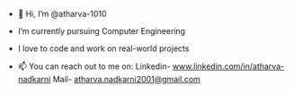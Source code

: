 - 👋 Hi, I’m @atharva-1010
- I’m currently pursuing Computer Engineering
- I love to code and work on real-world projects

- 📫 You can reach out to me on: Linkedin- www.linkedin.com/in/atharva-nadkarni           Mail- atharva.nadkarni2001@gmail.com

<!---
atharva-1010/atharva-1010 is a ✨ special ✨ repository because its `README.md` (this file) appears on your GitHub profile.
You can click the Preview link to take a look at your changes.
--->
